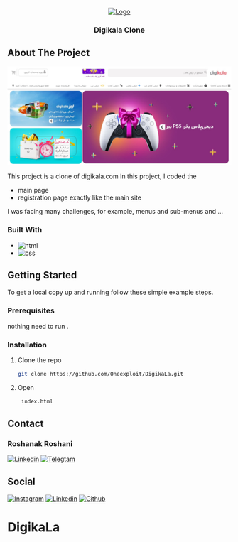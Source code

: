 
<!-- PROJECT LOGO -->
<br />
<div align="center">
  <a href="https://digikala.com">
    <img src='https://www.digikala.com/statics/img/svg/logo.svg' alt="Logo" width="180" height="180">
  </a>
  <h3 align="center">Digikala Clone</h3>
  
</div>




<!-- ABOUT THE PROJECT -->
## About The Project

[![Preview][product-screenshot]](https://example.com)

This project is a clone of digikala.com
In this project, I coded the 
* main page  
* registration page 
exactly like the main site

I was facing many challenges, for example, menus and sub-menus and ...

 


### Built With

* ![html]
* ![css]


 


<!-- GETTING STARTED -->
## Getting Started

To get a local copy up and running follow these simple example steps.

### Prerequisites
nothing need to run .

### Installation
1. Clone the repo
   ```sh
   git clone https://github.com/Oneexploit/DigikaLa.git
   ```
2. Open
   ```sh
    index.html
   ```
    
 
<!-- contact -->
## Contact
### Roshanak Roshani </br>
[![Linkedin][linkedin-shield]][linkedin-url]
[![Telegtam][telegram-shield]][telegram-url]

<!-- Social -->
<a name="readme-top"></a>
## Social
[![Instagram][instagram-shield]][instagram-url]
[![Linkedin][linkedin-shield]][linkedin-url]
[![Github][github-shield]][github-url]

<!-- LINKS & IMAGES -->
[project-logo]:https://www.digikala.com/statics/img/svg/logo.svg
[product-screenshot]: ./Readme-files/digikala-preview.jpg

[instagram-shield]: https://img.shields.io/badge/Instagram-E4405F?style=for-the-badge&logo=instagram&logoColor=white
[instagram-url]: https://instagram.com/im_amir.01
[linkedin-shield]:https://img.shields.io/badge/LinkedIn-0077B5?style=for-the-badge&logo=linkedin&logoColor=white
[linkedin-url]:https://www.linkedin.com/in/amirhosein-nafar
[github-shield]:https://img.shields.io/badge/GitHub-100000?style=for-the-badge&logo=github&logoColor=white
[github-url]:https://github.com/Oneexploit
[telegram-shield]:https://img.shields.io/badge/Telegram-2CA5E0?style=for-the-badge&logo=telegram&logoColor=white
[telegram-url]:https://t.me/#
[html]:https://img.shields.io/badge/HTML5-E34F26?style=for-the-badge&logo=html5&logoColor=white
[css]:https://img.shields.io/badge/CSS3-1572B6?style=for-the-badge&logo=css3&logoColor=white


# DigikaLa
